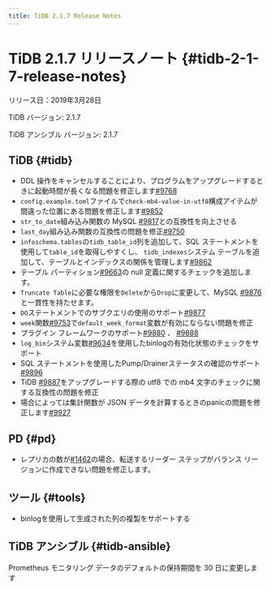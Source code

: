 ```yaml
---
title: TiDB 2.1.7 Release Notes
---
```


# TiDB 2.1.7 リリースノート {#tidb-2-1-7-release-notes}

リリース日：2019年3月28日

TiDB バージョン: 2.1.7

TiDB アンシブル バージョン: 2.1.7

## TiDB {#tidb}

-   DDL 操作をキャンセルすることにより、プログラムをアップグレードするときに起動時間が長くなる問題を修正します[#9768](https://github.com/pingcap/tidb/pull/9768)
-   `config.example.toml`ファイルで`check-mb4-value-in-utf8`構成アイテムが間違った位置にある問題を修正します[#9852](https://github.com/pingcap/tidb/pull/9852)
-   `str_to_date`組み込み関数の MySQL [#9817](https://github.com/pingcap/tidb/pull/9817)との互換性を向上させる
-   `last_day`組み込み関数の互換性の問題を修正[#9750](https://github.com/pingcap/tidb/pull/9750)
-   `infoschema.tables`の`tidb_table_id`列を追加して、SQL ステートメントを使用して`table_id`を取得しやすくし、 `tidb_indexes`システム テーブルを追加して、テーブルとインデックスの関係を管理します[#9862](https://github.com/pingcap/tidb/pull/9862)
-   テーブル パーティション[#9663](https://github.com/pingcap/tidb/pull/9663)の null 定義に関するチェックを追加します。
-   `Truncate Table`に必要な権限を`Delete`から`Drop`に変更して、MySQL [#9876](https://github.com/pingcap/tidb/pull/9876)と一貫性を持たせます。
-   `DO`ステートメントでのサブクエリの使用のサポート[#9877](https://github.com/pingcap/tidb/pull/9877)
-   `week`関数[#9753](https://github.com/pingcap/tidb/pull/9753)で`default_week_format`変数が有効にならない問題を修正
-   プラグイン フレームワークのサポート[#9880](https://github.com/pingcap/tidb/pull/9880) 、 [#9888](https://github.com/pingcap/tidb/pull/9888)
-   `log_bin`システム変数[#9634](https://github.com/pingcap/tidb/pull/9634)を使用したbinlogの有効化状態のチェックをサポート
-   SQL ステートメントを使用したPump/Drainerステータスの確認のサポート[#9896](https://github.com/pingcap/tidb/pull/9896)
-   TiDB [#9887](https://github.com/pingcap/tidb/pull/9887)をアップグレードする際の utf8 での mb4 文字のチェックに関する互換性の問題を修正
-   場合によっては集計関数が JSON データを計算するときのpanicの問題を修正します[#9927](https://github.com/pingcap/tidb/pull/9927)

## PD {#pd}

-   レプリカの数が[#1462](https://github.com/pingcap/pd/pull/1462)の場合、転送するリーダー ステップがバランス リージョンに作成できない問題を修正します。

## ツール {#tools}

-   binlogを使用して生成された列の複製をサポートする

## TiDB アンシブル {#tidb-ansible}

Prometheus モニタリング データのデフォルトの保持期間を 30 日に変更します
